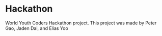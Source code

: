 # Hackathon
World Youth Coders Hackathon project.
This project was made by Peter Gao, Jaden Dai, and Elias Yoo
